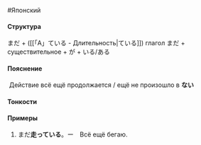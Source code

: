 #Японский 
#### Структура
まだ + ([[「A」ている - Длительность|ている]]) глагол
まだ + существительное + が + いる/ある
#### Пояснение
 Действие всё ещё продолжается / ещё не произошло в **ない**
#### Тонкости
#### Примеры
1. まだ**走っている**。ー　Всё ещё бегаю.